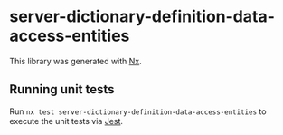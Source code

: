 # server-dictionary-definition-data-access-entities

This library was generated with [Nx](https://nx.dev).

## Running unit tests

Run `nx test server-dictionary-definition-data-access-entities` to execute the unit tests via [Jest](https://jestjs.io).
